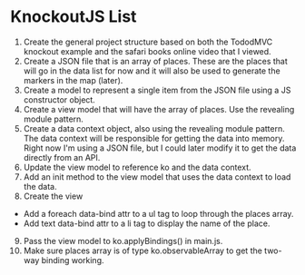 # KnockoutJS List

1. Create the general project structure based on both the TododMVC knockout example and the safari books online video that I viewed. 
2. Create a JSON file that is an array of places. These are the places that will go in the data list for now and it will also be used to generate the markers in the map (later).
3. Create a model to represent a single item from the JSON file using a JS constructor object.
4. Create a view model that will have the array of places. Use the revealing module pattern.
5. Create a data context object, also using the revealing module pattern. The data context will be responsible for getting the data into memory. Right now I'm using a JSON file, but I could later modify it to get the data directly from an API.
6. Update the view model to reference ko and the data context.
7. Add an init method to the view model that uses the data context to load the data. 
8. Create the view
  - Add a foreach data-bind attr to a ul tag to loop through the places array.
  - Add text data-bind attr to a li tag to display the name of the place.
9. Pass the view model to ko.applyBindings() in main.js.
10. Make sure places array is of type ko.observableArray to get the two-way binding working.

